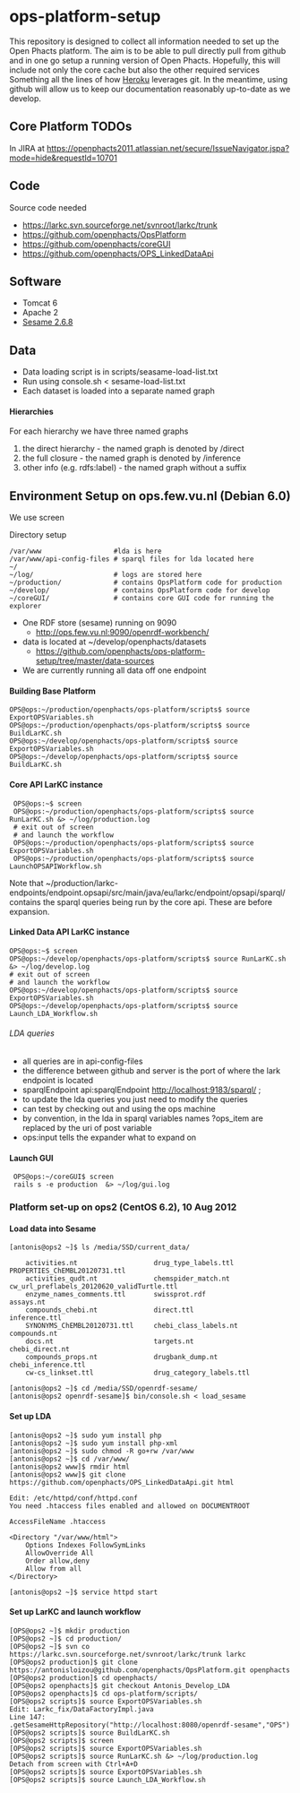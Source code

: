 ops-platform-setup
==================
This repository is designed to collect all information needed to set up the Open Phacts platform. The aim is to be able to pull directly pull from github and in one go setup a running version of Open Phacts. Hopefully, this will include not only the core cache but also the other required services Something all the lines of how [Heroku](https://devcenter.heroku.com/articles/git ) leverages git. In the meantime, using github will allow us to keep our documentation reasonably up-to-date as we develop.

Core Platform TODOs
-------------------
In JIRA at <https://openphacts2011.atlassian.net/secure/IssueNavigator.jspa?mode=hide&requestId=10701>

Code
--------------

Source code needed

- <https://larkc.svn.sourceforge.net/svnroot/larkc/trunk>
- <https://github.com/openphacts/OpsPlatform>
- <https://github.com/openphacts/coreGUI>
- <https://github.com/openphacts/OPS_LinkedDataApi>


Software
----------------
- Tomcat 6
- Apache 2
- [Sesame 2.6.8](http://www.openrdf.org/)

Data
---------------
- Data loading script is in scripts/seasame-load-list.txt
- Run using console.sh < sesame-load-list.txt
- Each dataset is loaded into a separate named graph 

#### Hierarchies
For each hierarchy we have three named graphs

1. the direct hierarchy - the named graph is denoted by /direct
2. the full closure - the named graph is denoted by /inference
3. other info (e.g. rdfs:label) - the named graph without a suffix

Environment Setup on ops.few.vu.nl (Debian 6.0)
-----------------

We use screen

Directory setup

    /var/www                  #lda is here
    /var/www/api-config-files # sparql files for lda located here
    ~/
    ~/log/                    # logs are stored here
    ~/production/             # contains OpsPlatform code for production
    ~/develop/                # contains OpsPlatform code for develop
    ~/coreGUI/                # contains core GUI code for running the explorer

- One RDF store (sesame) running on 9090
    - http://ops.few.vu.nl:9090/openrdf-workbench/
- data is located at ~/develop/openphacts/datasets
    - <https://github.com/openphacts/ops-platform-setup/tree/master/data-sources>
- We are currently running all data off one endpoint

#### Building Base Platform
    OPS@ops:~/production/openphacts/ops-platform/scripts$ source  ExportOPSVariables.sh
    OPS@ops:~/production/openphacts/ops-platform/scripts$ source BuildLarKC.sh 
    OPS@ops:~/develop/openphacts/ops-platform/scripts$ source  ExportOPSVariables.sh
    OPS@ops:~/develop/openphacts/ops-platform/scripts$ source BuildLarKC.sh 

#### Core API LarKC instance
     
     OPS@ops:~$ screen
     OPS@ops:~/production/openphacts/ops-platform/scripts$ source RunLarKC.sh &> ~/log/production.log
     # exit out of screen
     # and launch the workflow
     OPS@ops:~/production/openphacts/ops-platform/scripts$ source  ExportOPSVariables.sh
     OPS@ops:~/production/openphacts/ops-platform/scripts$ source LaunchOPSAPIWorkflow.sh

Note that ~/production/larkc-endpoints/endpoint.opsapi/src/main/java/eu/larkc/endpoint/opsapi/sparql/ contains the sparql queries being run by the core api. These are before expansion.


#### Linked Data API LarKC instance

    OPS@ops:~$ screen
    OPS@ops:~/develop/openphacts/ops-platform/scripts$ source RunLarKC.sh &> ~/log/develop.log
    # exit out of screen
    # and launch the workflow
    OPS@ops:~/develop/openphacts/ops-platform/scripts$ source  ExportOPSVariables.sh
    OPS@ops:~/develop/openphacts/ops-platform/scripts$ source Launch_LDA_Workflow.sh

###### LDA queries
- all queries are in api-config-files
- the difference between github and server is the port of where the lark endpoint is located
- sparqlEndpoint  api:sparqlEndpoint <http://localhost:9183/sparql/> ;
- to update the lda queries you just need to modify the queries
- can test by checking out and using the ops machine
- by convention, in the lda in sparql variables names ?ops_item are replaced by the uri of post variable
- ops:input tells the expander what to expand on 

#### Launch GUI
  
     OPS@ops:~/coreGUI$ screen 
     rails s -e production  &> ~/log/gui.log

### Platform set-up on ops2 (CentOS 6.2), 10 Aug 2012

#### Load data into Sesame
    
    [antonis@ops2 ~]$ ls /media/SSD/current_data/

	    activities.nt          			drug_type_labels.ttl		PROPERTIES_ChEMBL20120731.ttl
	    activities_qudt.nt				chemspider_match.nt			cw_url_preflabels_20120620_validTurtle.ttl
	    enzyme_names_comments.ttl		swissprot.rdf				assays.nt
	    compounds_chebi.nt				direct.ttl					inference.ttl
	    SYNONYMS_ChEMBL20120731.ttl		chebi_class_labels.nt  		compounds.nt
	    docs.nt							targets.nt					chebi_direct.nt
	    compounds_props.nt				drugbank_dump.nt			chebi_inference.ttl
	    cw-cs_linkset.ttl				drug_category_labels.ttl

    [antonis@ops2 ~]$ cd /media/SSD/openrdf-sesame/
    [antonis@ops2 openrdf-sesame]$ bin/console.sh < load_sesame

#### Set up LDA

    [antonis@ops2 ~]$ sudo yum install php
    [antonis@ops2 ~]$ sudo yum install php-xml
    [antonis@ops2 ~]$ sudo chmod -R go+rw /var/www
    [antonis@ops2 ~]$ cd /var/www/
    [antonis@ops2 www]$ rmdir html
    [antonis@ops2 www]$ git clone https://github.com/openphacts/OPS_LinkedDataApi.git html

    Edit: /etc/httpd/conf/httpd.conf
    You need .htaccess files enabled and allowed on DOCUMENTROOT

    AccessFileName .htaccess

    <Directory "/var/www/html">
        Options Indexes FollowSymLinks
        AllowOverride All
        Order allow,deny
        Allow from all
    </Directory>

    [antonis@ops2 ~]$ service httpd start

#### Set up LarKC and launch workflow

    [OPS@ops2 ~]$ mkdir production
    [OPS@ops2 ~]$ cd production/
    [OPS@ops2 ~]$ svn co https://larkc.svn.sourceforge.net/svnroot/larkc/trunk larkc
    [OPS@ops2 production]$ git clone https://antonisloizou@github.com/openphacts/OpsPlatform.git openphacts
    [OPS@ops2 production]$ cd openphacts/
    [OPS@ops2 openphacts]$ git checkout Antonis_Develop_LDA
    [OPS@ops2 openphacts]$ cd ops-platform/scripts/
    [OPS@ops2 scripts]$ source ExportOPSVariables.sh
    Edit: Larkc_fix/DataFactoryImpl.java
    Line 147:    
    .getSesameHttpRepository("http://localhost:8080/openrdf-sesame","OPS")
    [OPS@ops2 scripts]$ source BuildLarKC.sh 
    [OPS@ops2 scripts]$ screen
    [OPS@ops2 scripts]$ source ExportOPSVariables.sh
    [OPS@ops2 scripts]$ source RunLarKC.sh &> ~/log/production.log
    Detach from screen with Ctrl+A+D
    [OPS@ops2 scripts]$ source ExportOPSVariables.sh
    [OPS@ops2 scripts]$ source Launch_LDA_Workflow.sh

